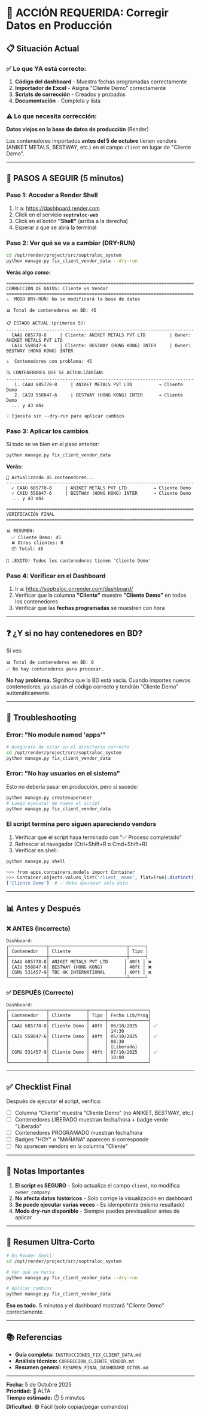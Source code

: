# 🎯 ACCIÓN REQUERIDA: Corregir Datos en Producción

## 📋 Situación Actual

### ✅ Lo que YA está correcto:
1. **Código del dashboard** - Muestra fechas programadas correctamente
2. **Importador de Excel** - Asigna "Cliente Demo" correctamente
3. **Scripts de corrección** - Creados y probados
4. **Documentación** - Completa y lista

### ⚠️ Lo que necesita corrección:
**Datos viejos en la base de datos de producción** (Render)

Los contenedores importados **antes del 5 de octubre** tienen vendors (ANIKET METALS, BESTWAY, etc.) en el campo `client` en lugar de "Cliente Demo".

---

## 🚀 PASOS A SEGUIR (5 minutos)

### Paso 1: Acceder a Render Shell

1. Ir a: https://dashboard.render.com
2. Click en el servicio **`soptraloc-web`**
3. Click en el botón **"Shell"** (arriba a la derecha)
4. Esperar a que se abra la terminal

### Paso 2: Ver qué se va a cambiar (DRY-RUN)

```bash
cd /opt/render/project/src/soptraloc_system
python manage.py fix_client_vendor_data --dry-run
```

**Verás algo como:**

```
======================================================================
CORRECCIÓN DE DATOS: Cliente vs Vendor
======================================================================
⚠️  MODO DRY-RUN: No se modificará la base de datos

📊 Total de contenedores en BD: 45

📋 ESTADO ACTUAL (primeros 5):
----------------------------------------------------------------------
  CAAU 685778-8     | Cliente: ANIKET METALS PVT LTD         | Owner: ANIKET METALS PVT LTD
  CAIU 558847-6     | Cliente: BESTWAY (HONG KONG) INTER     | Owner: BESTWAY (HONG KONG) INTER

⚠️  Contenedores con problema: 45

🔍 CONTENEDORES QUE SE ACTUALIZARÍAN:
----------------------------------------------------------------------
   1. CAAU 685778-8     | ANIKET METALS PVT LTD          → Cliente Demo
   2. CAIU 558847-6     | BESTWAY (HONG KONG) INTER      → Cliente Demo
  ... y 43 más

💡 Ejecuta sin --dry-run para aplicar cambios
```

### Paso 3: Aplicar los cambios

Si todo se ve bien en el paso anterior:

```bash
python manage.py fix_client_vendor_data
```

**Verás:**

```
🔄 Actualizando 45 contenedores...
----------------------------------------------------------------------
  ✓ CAAU 685778-8     | ANIKET METALS PVT LTD          → Cliente Demo
  ✓ CAIU 558847-6     | BESTWAY (HONG KONG) INTER      → Cliente Demo
  ... y 43 más

======================================================================
VERIFICACIÓN FINAL
======================================================================

📊 RESUMEN:
  ✅ Cliente Demo: 45
  ❌ Otros clientes: 0
  📦 Total: 45

🎉 ¡ÉXITO! Todos los contenedores tienen 'Cliente Demo'
```

### Paso 4: Verificar en el Dashboard

1. Ir a: https://soptraloc.onrender.com/dashboard/
2. Verificar que la columna **"Cliente"** muestre **"Cliente Demo"** en todos los contenedores
3. Verificar que las **fechas programadas** se muestren con hora

---

## ❓ ¿Y si no hay contenedores en BD?

Si ves:

```
📊 Total de contenedores en BD: 0
✅ No hay contenedores para procesar.
```

**No hay problema.** Significa que la BD está vacía. Cuando importes nuevos contenedores, ya usarán el código correcto y tendrán "Cliente Demo" automáticamente.

---

## 🐛 Troubleshooting

### Error: "No module named 'apps'"

```bash
# Asegúrate de estar en el directorio correcto
cd /opt/render/project/src/soptraloc_system
python manage.py fix_client_vendor_data
```

### Error: "No hay usuarios en el sistema"

Esto no debería pasar en producción, pero si sucede:

```bash
python manage.py createsuperuser
# Luego ejecutar de nuevo el script
python manage.py fix_client_vendor_data
```

### El script termina pero siguen apareciendo vendors

1. Verificar que el script haya terminado con "✅ Proceso completado"
2. Refrescar el navegador (Ctrl+Shift+R o Cmd+Shift+R)
3. Verificar en shell:

```bash
python manage.py shell

>>> from apps.containers.models import Container
>>> Container.objects.values_list('client__name', flat=True).distinct()
['Cliente Demo']  # ✅ Debe aparecer solo esto
```

---

## 📊 Antes y Después

### ❌ ANTES (Incorrecto)

```
Dashboard:
┌──────────────┬─────────────────────────────┬──────┐
│ Contenedor   │ Cliente                     │ Tipo │
├──────────────┼─────────────────────────────┼──────┤
│ CAAU 685778-8│ ANIKET METALS PVT LTD      │ 40ft │ ❌
│ CAIU 558847-6│ BESTWAY (HONG KONG)        │ 40ft │ ❌
│ CGMU 531457-9│ TBC HK INTERNATIONAL       │ 40ft │ ❌
└──────────────┴─────────────────────────────┴──────┘
```

### ✅ DESPUÉS (Correcto)

```
Dashboard:
┌──────────────┬──────────────┬──────┬───────────────┐
│ Contenedor   │ Cliente      │ Tipo │ Fecha Lib/Prog│
├──────────────┼──────────────┼──────┼───────────────┤
│ CAAU 685778-8│ Cliente Demo │ 40ft │ 06/10/2025    │ ✅
│              │              │      │ 14:30         │
│ CAIU 558847-6│ Cliente Demo │ 40ft │ 05/10/2025    │ ✅
│              │              │      │ 08:30         │
│              │              │      │ [Liberado]    │
│ CGMU 531457-9│ Cliente Demo │ 40ft │ 07/10/2025    │ ✅
│              │              │      │ 10:00         │
└──────────────┴──────────────┴──────┴───────────────┘
```

---

## ✅ Checklist Final

Después de ejecutar el script, verifica:

- [ ] Columna "Cliente" muestra "Cliente Demo" (no ANIKET, BESTWAY, etc.)
- [ ] Contenedores LIBERADO muestran fecha/hora + badge verde "Liberado"
- [ ] Contenedores PROGRAMADO muestran fecha/hora
- [ ] Badges "HOY" o "MAÑANA" aparecen si corresponde
- [ ] No aparecen vendors en la columna "Cliente"

---

## 📝 Notas Importantes

1. **El script es SEGURO** - Solo actualiza el campo `client`, no modifica `owner_company`
2. **No afecta datos históricos** - Solo corrige la visualización en dashboard
3. **Se puede ejecutar varias veces** - Es idempotente (mismo resultado)
4. **Modo dry-run disponible** - Siempre puedes previsualizar antes de aplicar

---

## 🎯 Resumen Ultra-Corto

```bash
# En Render Shell:
cd /opt/render/project/src/soptraloc_system

# Ver qué se haría
python manage.py fix_client_vendor_data --dry-run

# Aplicar cambios
python manage.py fix_client_vendor_data
```

**Eso es todo.** 5 minutos y el dashboard mostrará "Cliente Demo" correctamente.

---

## 📚 Referencias

- **Guía completa:** `INSTRUCCIONES_FIX_CLIENT_DATA.md`
- **Análisis técnico:** `CORRECCION_CLIENTE_VENDOR.md`
- **Resumen general:** `RESUMEN_FINAL_DASHBOARD_OCT05.md`

---

**Fecha:** 5 de Octubre 2025  
**Prioridad:** 🔴 ALTA  
**Tiempo estimado:** ⏱️ 5 minutos  
**Dificultad:** 🟢 Fácil (solo copiar/pegar comandos)

